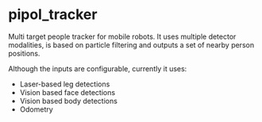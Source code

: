 pipol_tracker
=============

Multi target people tracker for mobile robots. It uses multiple detector modalities, is based on particle filtering and outputs a set of nearby person positions.

Although the inputs are configurable, currently it uses:

* Laser-based leg detections
* Vision based face detections
* Vision based body detections
* Odometry
